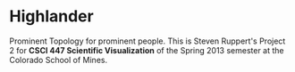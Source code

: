 # Highlander

Prominent Topology for prominent people. This is Steven Ruppert's Project 2 for
**CSCI 447 Scientific Visualization** of the Spring 2013 semester at the
Colorado School of Mines.

